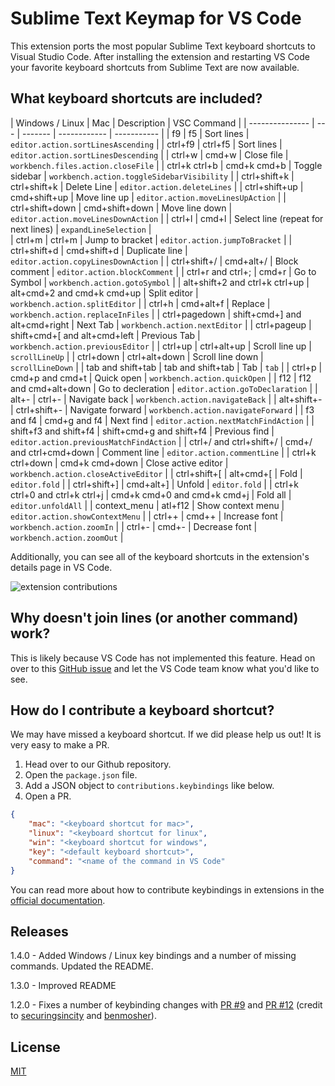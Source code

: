 # Sublime Text Keymap for VS Code

This extension ports the most popular Sublime Text keyboard shortcuts to Visual Studio Code. After installing the extension and restarting VS Code your favorite keyboard shortcuts from Sublime Text are now available. 

## What keyboard shortcuts are included?

| Windows / Linux | Mac | Description  | VSC Command |
| --------------- | --- | ------- | ------------ | ----------- |
| f9 | f5 | Sort lines | `editor.action.sortLinesAscending` | 
| ctrl+f9 | ctrl+f5 | Sort lines | `editor.action.sortLinesDescending` | 
| ctrl+w | cmd+w | Close file | `workbench.files.action.closeFile` | 
| ctrl+k ctrl+b | cmd+k cmd+b | Toggle sidebar | `workbench.action.toggleSidebarVisibility` | 
| ctrl+shift+k | ctrl+shift+k | Delete Line | `editor.action.deleteLines` | 
| ctrl+shift+up | cmd+shift+up | Move line up | `editor.action.moveLinesUpAction` | 
| ctrl+shift+down | cmd+shift+down | Move line down | `editor.action.moveLinesDownAction` | 
| ctrl+l | cmd+l | Select line (repeat for next lines) | `expandLineSelection` |  
| ctrl+m | ctrl+m | Jump to bracket | `editor.action.jumpToBracket` | 
| ctrl+shift+d | cmd+shift+d | Duplicate line | `editor.action.copyLinesDownAction` | 
| ctrl+shift+/ | cmd+alt+/ | Block comment | `editor.action.blockComment` | 
| ctrl+r and ctrl+; | cmd+r | Go to Symbol | `workbench.action.gotoSymbol` | 
| alt+shift+2 and ctrl+k ctrl+up | alt+cmd+2 and cmd+k cmd+up | Split editor | `workbench.action.splitEditor` | 
| ctrl+h | cmd+alt+f | Replace | `workbench.action.replaceInFiles` | 
| ctrl+pagedown | shift+cmd+] and alt+cmd+right | Next Tab | `workbench.action.nextEditor` | 
| ctrl+pageup | shift+cmd+[ and alt+cmd+left | Previous Tab | `workbench.action.previousEditor` | 
| ctrl+up | ctrl+alt+up | Scroll line up | `scrollLineUp` | 
| ctrl+down | ctrl+alt+down | Scroll line down | `scrollLineDown` | 
| tab and shift+tab | tab and shift+tab | Tab | `tab` | 
| ctrl+p | cmd+p and cmd+t | Quick open | `workbench.action.quickOpen` |
| f12 | f12 and cmd+alt+down | Go to decleration | `editor.action.goToDeclaration` |
| alt+- | ctrl+- | Navigate back | `workbench.action.navigateBack` | 
| alt+shift+- | ctrl+shift+- | Navigate forward | `workbench.action.navigateForward` | 
| f3 and f4 | cmd+g and f4 | Next find | `editor.action.nextMatchFindAction` | 
| shift+f3 and shift+f4 | shift+cmd+g and shift+f4 | Previous find | `editor.action.previousMatchFindAction` | 
| ctrl+/ and ctrl+shift+/ | cmd+/ and ctrl+cmd+down | Comment line | `editor.action.commentLine` | 
| ctrl+k ctrl+down | cmd+k cmd+down | Close active editor | `workbench.action.closeActiveEditor` | 
| ctrl+shift+[ | alt+cmd+[ | Fold | `editor.fold` | 
| ctrl+shift+] | cmd+alt+] | Unfold | `editor.fold` | 
| ctrl+k ctrl+0 and ctrl+k ctrl+j | cmd+k cmd+0 and cmd+k cmd+j | Fold all | `editor.unfoldAll` | 
| context_menu | atl+f12 | Show context menu | `editor.action.showContextMenu` |
| ctrl++ | cmd++ | Increase font | `workbench.action.zoomIn` |
| ctrl+- | cmd+- | Decrease font | `workbench.action.zoomOut` |

Additionally, you can see all of the keyboard shortcuts in the extension's details page in VS Code. 

![extension contributions](https://github.com/Microsoft/vscode-sublime-keybindings/blob/master/contributions_list.png?raw=true)

## Why doesn't join lines (or another command) work? 

This is likely because VS Code has not implemented this feature. Head on over to this [GitHub issue](https://github.com/Microsoft/vscode/issues/3776) and let the VS Code team know what you'd like to see. 

## How do I contribute a keyboard shortcut?

We may have missed a keyboard shortcut. If we did please help us out! It is very easy to make a PR. 

1. Head over to our Github repository. 
2. Open the `package.json` file. 
3. Add a JSON object to `contributions.keybindings` like below. 
4. Open a PR. 

```json
{
    "mac": "<keyboard shortcut for mac>",
    "linux": "<keyboard shortcut for linux",
    "win": "<keyboard shortcut for windows",
    "key": "<default keyboard shortcut>",
    "command": "<name of the command in VS Code"
}
```

You can read more about how to contribute keybindings in extensions in the [official documentation](http://code.visualstudio.com/docs/extensionAPI/extension-points#_contributeskeybindings). 

## Releases

1.4.0 - Added Windows / Linux key bindings and a number of missing commands. Updated the README. 

1.3.0 - Improved README

1.2.0 - Fixes a number of keybinding changes with [PR #9](https://github.com/Microsoft/vscode-sublime-keybindings/pull/9) and [PR #12](https://github.com/Microsoft/vscode-sublime-keybindings/pull/12) (credit to [securingsincity](https://github.com/Microsoft/vscode-sublime-keybindings/issues?q=is%3Apr+author%3Asecuringsincity) and [benmosher](https://github.com/Microsoft/vscode-sublime-keybindings/issues?q=is%3Apr+author%3Abenmosher)).

## License
[MIT](license.txt)
